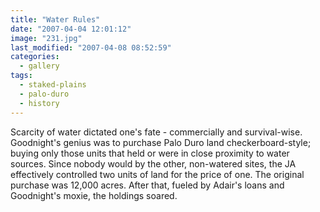 ```yaml
---
title: "Water Rules"
date: "2007-04-04 12:01:12"
image: "231.jpg"
last_modified: "2007-04-08 08:52:59"
categories:
  - gallery
tags:
  - staked-plains
  - palo-duro
  - history  
---
```


Scarcity of water dictated one's fate - commercially and survival-wise. Goodnight's genius was to purchase Palo Duro land checkerboard-style; buying only those units that held or were in close proximity to water sources. Since nobody would by the other, non-watered sites, the JA effectively controlled two units of land for the price of one. The original purchase was 12,000 acres. After that, fueled by Adair's loans and Goodnight's moxie, the holdings soared.
